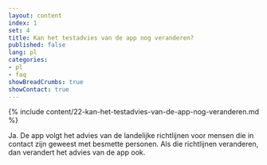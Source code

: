 ```yaml
---
layout: content
index: 1
set: 4
title: Kan het testadvies van de app nog veranderen? 
published: false
lang: pl
categories:
- pl
- faq
showBreadCrumbs: true
showContact: true
---
```

{% include content/22-kan-het-testadvies-van-de-app-nog-veranderen.md %}

Ja. De app volgt het advies van de landelijke richtlijnen voor mensen die in contact zijn geweest met besmette personen. Als die richtlijnen veranderen, dan verandert het advies van de app ook.
